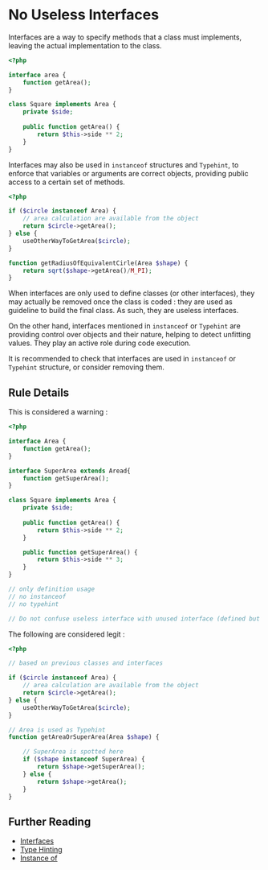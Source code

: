 <!-- Good Practices -->
# No Useless Interfaces

Interfaces are a way to specify methods that a class must implements, leaving the actual implementation to the class. 

```php
<?php

interface area {
	function getArea();
}

class Square implements Area {
	private $side; 
	
	public function getArea() {
		return $this->side ** 2;
	}
}

```

Interfaces may also be used in `instanceof` structures and `Typehint`, to enforce that variables or arguments are correct objects, providing public access to a certain set of methods. 

```php
<?php

if ($circle instanceof Area) {
	// area calculation are available from the object
	return $circle->getArea();
} else {
	useOtherWayToGetArea($circle);
}

function getRadiusOfEquivalentCirle(Area $shape) {
	return sqrt($shape->getArea()/M_PI);
}

```

When interfaces are only used to define classes (or other interfaces), they may actually be removed once the class is coded : they are used as guideline to build the final class. As such, they are useless interfaces.

On the other hand, interfaces mentioned in `instanceof` or `Typehint` are providing control over objects and their nature, helping to detect unfitting values. They play an active role during code execution. 


It is recommended to check that interfaces are used in  `instanceof` or `Typehint` structure, or consider removing them. 

## Rule Details

This is considered a warning : 

```php
<?php

interface Area {
	function getArea();
}

interface SuperArea extends Aread{
	function getSuperArea();
}

class Square implements Area {
	private $side; 
	
	public function getArea() {
		return $this->side ** 2;
	}

	public function getSuperArea() {
		return $this->side ** 3;
	}
}

// only definition usage
// no instanceof 
// no typehint

// Do not confuse useless interface with unused interface (defined but never used by a class or an interface

```


The following are considered legit : 

```php
<?php

// based on previous classes and interfaces

if ($circle instanceof Area) {
	// area calculation are available from the object
	return $circle->getArea();
} else {
	useOtherWayToGetArea($circle);
}

// Area is used as Typehint
function getAreaOrSuperArea(Area $shape) {

	// SuperArea is spotted here
	if ($shape instanceof SuperArea) {
		return $shape->getSuperArea();
	} else {
		return $shape->getArea();
	}
}

```


## Further Reading

* [Interfaces](http://php.net/manual/en/language.oop5.interfaces.php)
* [Type Hinting](http://php.net/manual/en/language.oop5.typehinting.php)
* [Instance of](http://php.net/manual/en/language.operators.type.php)
